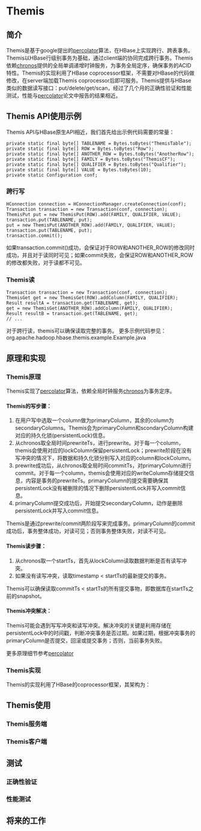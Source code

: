 # Themis 

## 简介

Themis是基于google提出的[percolator](http://research.google.com/pubs/pub36726.html)算法，在HBase上实现跨行、跨表事务。
Themis以HBase行级别事务为基础，通过client端的协同完成跨行事务。Themis依赖[chronos](https://github.com/XiaoMi/chronos)提供的全局单调递增时钟服务，为事务全局定序，确保事务的ACID特性。Themis的实现利用了HBase coprocessor框架，不需要对HBase的代码做修改，在server端加载Themis coprocessor后即可服务。Themis提供与HBase类似的数据读写接口：put/delete/get/scan，经过了几个月的正确性验证和性能测试，性能与[percolator](http://research.google.com/pubs/pub36726.html)论文中报告的结果相近。

## Themis API使用示例
Themis API与HBase原生API相近，我们首先给出示例代码需要的常量：

    private static final byte[] TABLENAME = Bytes.toBytes("ThemisTable");
    private static final byte[] ROW = Bytes.toBytes("Row");
    private static final byte[] ANOTHER_ROW = Bytes.toBytes("AnotherRow");
    private static final byte[] FAMILY = Bytes.toBytes("ThemisCF");
    private static final byte[] QUALIFIER = Bytes.toBytes("Qualifier");
    private static final byte[] VALUE = Bytes.toBytes(10);
    private static Configuration conf;

### 跨行写

    HConnection connection = HConnectionManager.createConnection(conf);
    Transaction transaction = new Transaction(conf, connection);
    ThemisPut put = new ThemisPut(ROW).add(FAMILY, QUALIFIER, VALUE);
    transaction.put(TABLENAME, put);
    put = new ThemisPut(ANOTHER_ROW).add(FAMILY, QUALIFIER, VALUE);
    transaction.put(TABLENAME, put);
    transaction.commit();

如果transaction.commit()成功，会保证对于ROW和ANOTHER_ROW的修改同时成功，并且对于读同时可见；如果commit失败，会保证ROW和ANOTHER_ROW的修改都失败，对于读都不可见。
### Themis读

    Transaction transaction = new Transaction(conf, connection);
    ThemisGet get = new ThemisGet(ROW).addColumn(FAMILY, QUALIFIER);
    Result resultA = transaction.get(TABLENAME, get);
    get = new ThemisGet(ANOTHER_ROW).addColumn(FAMILY, QUALIFIER);
    Result resultB = transaction.get(TABLENAME, get);
    // ... 

对于跨行读，themis可以确保读取完整的事务。
更多示例代码参见：org.apache.hadoop.hbase.themis.example.Example.java

## 原理和实现
### Themis原理

Themis实现了[percolator](http://research.google.com/pubs/pub36726.html)算法，依赖全局时钟服务[chronos](https://github.com/XiaoMi/chronos)为事务定序。

#### Themis的写步骤：

1. 在用户写中选取一个column做为primaryColumn，其余的column为secondaryColumns。Themis会为primaryColumn和scondaryColumn构建对应的持久化锁(persistentLock)信息。
2. 从chronos取全局时间prewriteTs，进行prewrite。对于每一个column，themis会使用对应的lockColumn保留persistentLock；prewrite阶段在没有写冲突的情况下，将数据和持久化锁分别写入对应的column和lockColumn。
3. prewrite成功后，从chronos取全局时间commitTs，对primaryColumn进行commit。对于每一个column，themis会使用对应的writeColumn存储提交信息，内容是事务的prewriteTs。primaryColumn的提交需要确保其persistentLock没有被删除的情况下删除persistentLock并写入commit信息。
4. primaryColumn提交成功后，开始提交secondaryColumn，动作是删除persistentLock并写入commit信息。

Themis是通过prewrite/commit两阶段写来完成事务。primaryColumn的commit成功后，事务整体成功，对读可见；否则事务整体失败，对读不可见。

#### Themis读步骤：

1. 从chronos取一个startTs，首先从lockColumn读取数据判断是否有读写冲突。
2. 如果没有读写冲突，读取timestamp < startTs的最新提交的事务。

Themis可以确保读取commitTs < startTs的所有提交事物，即数据库在startTs之前的snapshot。

#### Themis冲突解决：

Themis可能会遇到写写冲突和读写冲突。解决冲突的关键是利用存储在persistentLock中的时间戳，判断冲突事务是否过期。如果过期，根据冲突事务的primaryColumn是否提交，回滚或提交事务；否则，当前事务失败。

更多原理细节参考[percolator](http://research.google.com/pubs/pub36726.html)

### Themis实现

Themis的实现利用了HBase的coprocessor框架，其架构为：


## Themis使用

### Themis服务端

### Themis客户端

## 测试

### 正确性验证
### 性能测试

## 将来的工作
